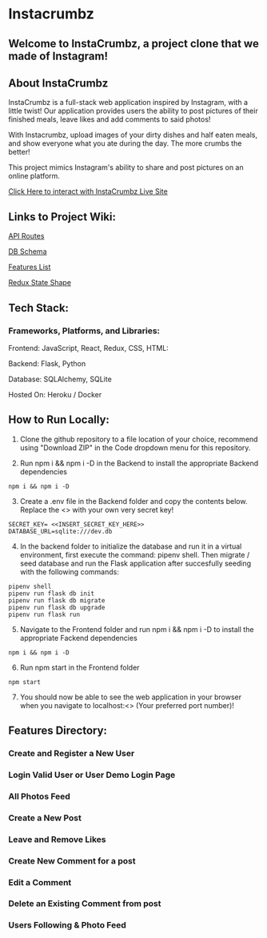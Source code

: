 # Instacrumbz
## Welcome to InstaCrumbz, a project clone that we made of Instagram!
## About InstaCrumbz 
InstaCrumbz is a full-stack web application inspired by Instagram, with a little twist! 
Our application provides users the ability to post pictures of their finished meals, leave likes and add comments to said photos! 

With Instacrumbz, upload images of your dirty dishes and half eaten meals, and show everyone what you ate during the day. The more crumbs the better!

This project mimics Instagram's ability to share and post pictures on an online platform.

[Click Here to interact with InstaCrumbz Live Site]()

## Links to Project Wiki:

[API Routes](https://github.com/avenida714/instacrumbz/wiki/API-ROUTES)

[DB Schema](https://github.com/avenida714/instacrumbz/wiki/DB-SCHEMA)

[Features List](https://github.com/avenida714/instacrumbz/wiki/FEATURES)

[Redux State Shape](https://github.com/avenida714/instacrumbz/wiki/REDUX-STATE-SHAPE)


## Tech Stack: 

### Frameworks, Platforms, and Libraries:
Frontend: JavaScript, React, Redux, CSS, HTML:

Backend: Flask, Python

Database: SQLAlchemy, SQLite

Hosted On: Heroku / Docker

## How to Run Locally: 

1. Clone the github repository to a file location of your choice, recommend using "Download ZIP" in the Code dropdown menu for this repository. 

2. Run npm i && npm i -D in the Backend to install the appropriate Backend dependencies 

```
npm i && npm i -D
```

3. Create a .env file in the Backend folder and copy the contents below. Replace the <<insert secret key here>> with your own very secret key! 

```
SECRET_KEY= <<INSERT_SECRET_KEY_HERE>>
DATABASE_URL=sqlite:///dev.db
```

4. In the backend folder to initialize the database and run it in a virtual environment, first execute the command:
pipenv shell. Then migrate / seed database and run the Flask application after succesfully seeding with the following commands: 

```
pipenv shell
pipenv run flask db init
pipenv run flask db migrate
pipenv run flask db upgrade
pipenv run flask run 
```

5. Navigate to the Frontend folder and run npm i && npm i -D to install the appropriate Fackend dependencies

```
npm i && npm i -D
```

6. Run npm start in the Frontend folder

```
npm start
```

7. You should now be able to see the web application in your browser when you navigate to localhost:<<port number>> (Your preferred port number)!

## Features Directory: 

### Create and Register a New User

### Login Valid User or User Demo Login Page

### All Photos Feed 

### Create a New Post 

### Leave and Remove Likes

### Create New Comment for a post

### Edit a Comment

### Delete an Existing Comment from post

### Users Following & Photo Feed

